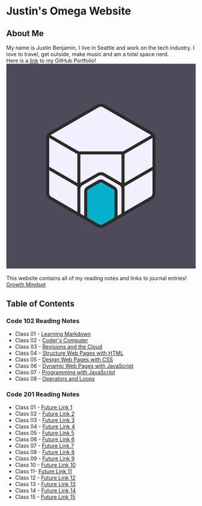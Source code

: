 # Justin's Omega Website

## About Me
My name is Justin Benjamin, I live in Seattle and work on the tech industry. I love to travel, get outside, make music and am a total space nerd.  
Here is a [link](https://github.com/snowdnsound) to my GitHub Portfolio!
![This is my band logo](HexCave_StandardColors_sv.png)

This website contains all of my reading notes and links to journal entries!  
[Growth Mindset](https://snowdnsound.github.io/reading-notes/growth-mindset)  

## **Table of Contents**

### **Code 102 Reading Notes**

* Class 01 - [Learning Markdown](https://snowdnsound.github.io/reading-notes/102/markdown-notes)
* Class 02 - [Coder's Computer](https://snowdnsound.github.io/reading-notes/102/coders-computer)
* Class 03 - [Revisions and the Cloud](https://snowdnsound.github.io/reading-notes/102/revisions-and-the-cloud)
* Class 04 - [Structure Web Pages with HTML](https://snowdnsound.github.io/reading-notes/102/structure-webpages-with-html)
* Class 05 - [Design Web Pages with CSS](https://snowdnsound.github.io/reading-notes/102/design-webpages-with-css)
* Class 06 - [Dynamic Web Pages with JavaScript](https://snowdnsound.github.io/reading-notes/102/dynamic-webpages-with-javascript)
* Class 07 - [Programming with JavaScript](https://snowdnsound.github.io/reading-notes/102/programming-with-javascript)
* Class 08 - [Operators and Loops](https://snowdnsound.github.io/reading-notes/102/operators-and-loops)

### **Code 201 Reading Notes**

* Class 01 - [Future Link 1](https://snowdnsound.github.io/reading-notes/201/file1)
* Class 02 - [Future Link 2](https://snowdnsound.github.io/reading-notes/201/file2)
* Class 03 - [Future Link 3](https://snowdnsound.github.io/reading-notes/201/file3)
* Class 04 - [Future Link 4](https://snowdnsound.github.io/reading-notes/201/file4)
* Class 05 - [Future Link 5](https://snowdnsound.github.io/reading-notes/201/file5)
* Class 06 - [Future Link 6](https://snowdnsound.github.io/reading-notes/201/file6)
* Class 07 - [Future Link 7](https://snowdnsound.github.io/reading-notes/201/file7)
* Class 08 - [Future Link 8](https://snowdnsound.github.io/reading-notes/201/file8)
* Class 09 - [Future Link 9](https://snowdnsound.github.io/reading-notes/201/file9)
* Class 10 - [Future Link 10](https://snowdnsound.github.io/reading-notes/201/file10)
* Class 11- [Future Link 11](https://snowdnsound.github.io/reading-notes/201/file11)
* Class 12 - [Future Link 12](https://snowdnsound.github.io/reading-notes/201/file12)
* Class 13 - [Future Link 13](https://snowdnsound.github.io/reading-notes/201/file13)
* Class 14 - [Future Link 14](https://snowdnsound.github.io/reading-notes/201/file14)
* Class 15 - [Future Link 15](https://snowdnsound.github.io/reading-notes/201/file15)
